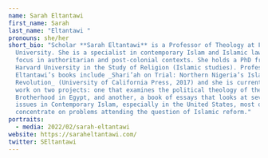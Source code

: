 ```yaml
---
name: Sarah Eltantawi
first_name: Sarah
last_name: "Eltantawi "
pronouns: she/her
short_bio: "Scholar **Sarah Eltantawi** is a Professor of Theology at Fordham
  University. She is a specialist in contemporary Islam and Islamic law, with a
  focus in authoritarian and post-colonial contexts. She holds a PhD from
  Harvard University in the Study of Religion (Islamic studies). Professor
  Eltantawi’s books include _Shari’ah on Trial: Northern Nigeria’s Islamic
  Revolution_ (University of California Press, 2017) and she is currently at
  work on two projects: one that examines the political theology of the Muslim
  Brotherhood in Egypt, and another, a book of essays that looks at several
  issues in Contemporary Islam, especially in the United States, most of which
  concentrate on problems attending the question of Islamic reform."
portraits:
  - media: 2022/02/sarah-eltantawi
website: https://saraheltantawi.com/
twitter: SEltantawi
---
```

